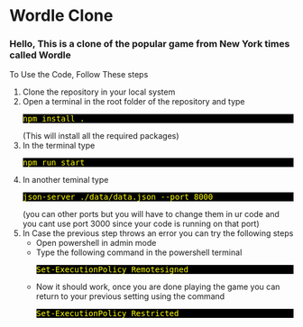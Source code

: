 <style>
  pre{
    background-color:black;
    color:yellow;
  }
</style>
<h1 color="red">Wordle Clone</h1>
<h3>Hello, This is a clone of the popular game from New York times called Wordle</h3>
<p>To Use the Code, Follow These steps</p>
<ol>
  <li>Clone the repository in your local system</li>
  <li>Open a terminal in the root folder of the repository and type <pre>npm install .</pre>(This will install all the required packages)</li>
  <li>In the terminal type <pre>npm run start</pre></li>
  <li>In another teminal type <pre>json-server ./data/data.json --port 8000</pre>  (you can other ports but you will have to change them in ur code and you cant use port 3000 since your code is running on that port)</li>
  <li>In Case the previous step throws an error you can try the following steps
    <ul>
      <li>Open powershell in admin mode</li>
      <li>Type the following command in the powershell terminal <pre>Set-ExecutionPolicy Remotesigned</pre></li>
      <li>Now it should work, once you are done playing the game you can return to your previous setting using the command <pre>Set-ExecutionPolicy Restricted</pre></li>
    </ul>
  </li>
</ol>
